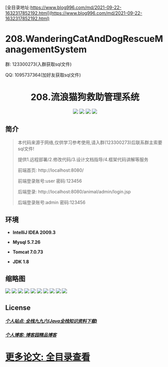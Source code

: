 [全目录地址:https://www.blog996.com/md/2021-09-22-1632317852192.html](https://www.blog996.com/md/2021-09-22-1632317852192.html)
# 208.WanderingCatAndDogRescueManagementSystem

<p>群: 123300273(入群获取sql文件)</p>
<p>QQ: 1095737364(加好友获取sql文件)</p>

<p><h1 align="center">208.流浪猫狗救助管理系统</h1></p>



<p align="center">
	<img src="https://img.shields.io/badge/jdk-1.8-orange.svg"/>
    <img src="https://img.shields.io/badge/spring-5.x-lightgrey.svg"/>
    <img src="https://img.shields.io/badge/springmvc-3.x-blue.svg"/>
    <img src="https://img.shields.io/badge/mybatis-5.x-yellow.svg"/>
</p>

## 简介


> 本代码来源于网络,仅供学习参考使用,请入群(123300273)后联系群主索要sql文件!
>
> 提供1.远程部署/2.修改代码/3.设计文档指导/4.框架代码讲解等服务
>
> 前端首页: http://localhost:8080/
> 
> 前端登录账号:user 密码:123456
> 
> 后端登录: http://localhost:8080/animal/admin/login.jsp
> 
> 后端登录账号:admin 密码:123456




## 环境

- <b>IntelliJ IDEA 2009.3</b>

- <b>Mysql 5.7.26</b>

- <b>Tomcat 7.0.73</b>

- <b>JDK 1.8</b>




## 缩略图

![](https://img2023.cnblogs.com/blog/588112/202302/588112-20230211014658036-364316855.png)
![](https://img2023.cnblogs.com/blog/588112/202302/588112-20230211014704282-298487416.png)
![](https://img2023.cnblogs.com/blog/588112/202302/588112-20230211014708621-1133827571.png)
![](https://img2023.cnblogs.com/blog/588112/202302/588112-20230211014712427-432927877.png)
![](https://img2023.cnblogs.com/blog/588112/202302/588112-20230211014716647-1694423060.png)
![](https://img2023.cnblogs.com/blog/588112/202302/588112-20230211014720586-2092080971.png)
![](https://img2023.cnblogs.com/blog/588112/202302/588112-20230211014724812-1969658904.png)
![](https://img2023.cnblogs.com/blog/588112/202302/588112-20230211014729182-2124610772.png)
![](https://img2023.cnblogs.com/blog/588112/202302/588112-20230211014733557-2028840537.png)
![](https://img2023.cnblogs.com/blog/588112/202302/588112-20230211014738120-1463060799.png)

## License

##### [个人站点: 全栈九九六(Java全栈知识资料下载)](https://www.blog996.com/)
##### [个人博客: 博客园精品博客](https://www.cnblogs.com/yysbolg/)
# [更多论文: 全目录查看](https://www.blog996.com/md/2021-09-22-1632317852192.html)






